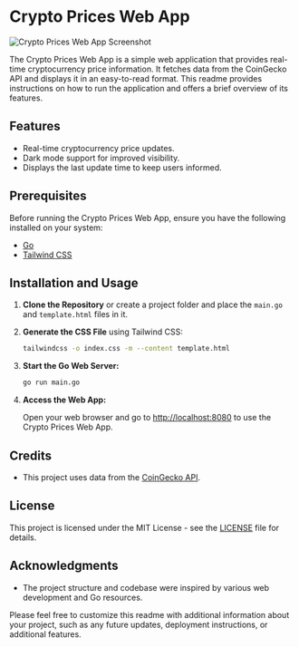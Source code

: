 # Crypto Prices Web App


![Crypto Prices Web App Screenshot]([Screenshot.png](https://github.com/sakshamxkaushik/crypt_price/blob/main/Screenshot.png))

The Crypto Prices Web App is a simple web application that provides real-time cryptocurrency price information. It fetches data from the CoinGecko API and displays it in an easy-to-read format. This readme provides instructions on how to run the application and offers a brief overview of its features.

## Features

- Real-time cryptocurrency price updates.
- Dark mode support for improved visibility.
- Displays the last update time to keep users informed.

## Prerequisites

Before running the Crypto Prices Web App, ensure you have the following installed on your system:

- [Go](https://golang.org/dl/)
- [Tailwind CSS](https://tailwindcss.com/docs/installation)

## Installation and Usage

1. **Clone the Repository** or create a project folder and place the `main.go` and `template.html` files in it.

2. **Generate the CSS File** using Tailwind CSS:

    ```bash
    tailwindcss -o index.css -m --content template.html
    ```

3. **Start the Go Web Server:**

    ```bash
    go run main.go
    ```

4. **Access the Web App:**

    Open your web browser and go to [http://localhost:8080](http://localhost:8080) to use the Crypto Prices Web App.

## Credits

- This project uses data from the [CoinGecko API](https://coingecko.com/).

## License

This project is licensed under the MIT License - see the [LICENSE](LICENSE) file for details.

## Acknowledgments

- The project structure and codebase were inspired by various web development and Go resources.

Please feel free to customize this readme with additional information about your project, such as any future updates, deployment instructions, or additional features.

